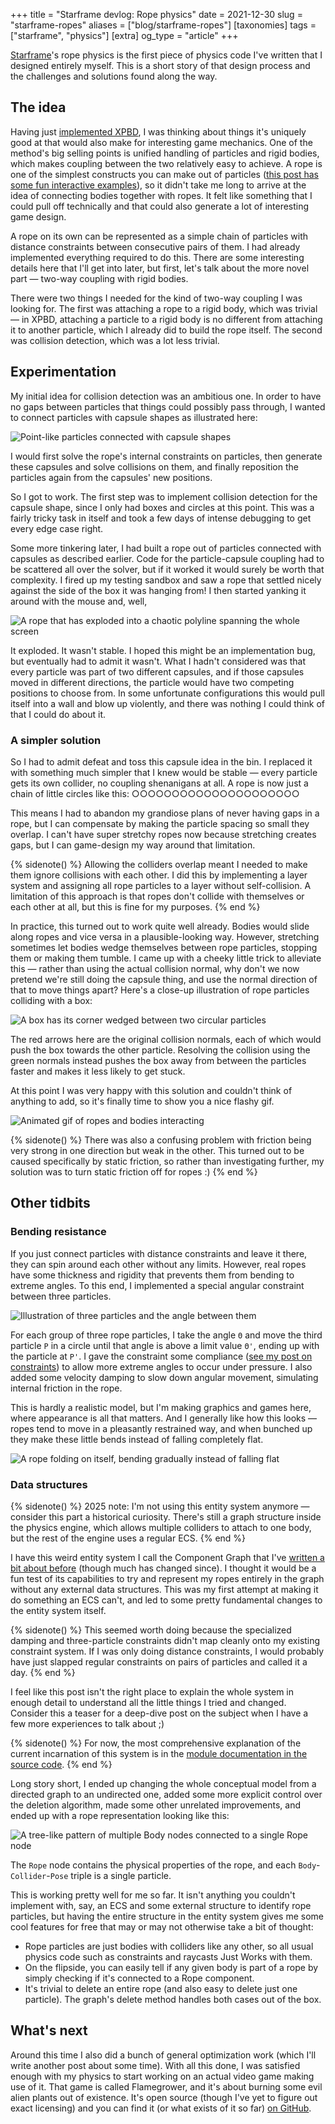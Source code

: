 +++
title = "Starframe devlog: Rope physics"
date = 2021-12-30
slug = "starframe-ropes"
aliases = ["blog/starframe-ropes"]
[taxonomies]
tags = ["starframe", "physics"]
[extra]
og_type = "article"
+++

[Starframe]'s rope physics is the first piece of physics code I've written that
I designed entirely myself. This is a short story of that design process
and the challenges and solutions found along the way.

<!-- more -->

## The idea

Having just [implemented XPBD][sf-constraints], I was thinking about things
it's uniquely good at that would also make for interesting game mechanics. One
of the method's big selling points is unified handling of particles and rigid
bodies, which makes coupling between the two relatively easy to achieve. A rope
is one of the simplest constructs you can make out of particles ([this post has
some fun interactive examples][sublucid]), so it didn't take me long to arrive
at the idea of connecting bodies together with ropes. It felt like something
that I could pull off technically and that could also generate a lot of
interesting game design.

A rope on its own can be represented as a simple chain of particles with
distance constraints between consecutive pairs of them. I had already
implemented everything required to do this. There are some interesting details
here that I'll get into later, but first, let's talk about the more novel
part — two-way coupling with rigid bodies.

There were two things I needed for the kind of two-way coupling I was looking
for. The first was attaching a rope to a rigid body, which was trivial — in
XPBD, attaching a particle to a rigid body is no different from attaching it to
another particle, which I already did to build the rope itself. The second was
collision detection, which was a lot less trivial.

## Experimentation

My initial idea for collision detection was an ambitious one. In order to have
no gaps between particles that things could possibly pass through, I wanted to
connect particles with capsule shapes as illustrated here:

![Point-like particles connected with capsule shapes](capsules.png)

I would first solve the rope's internal constraints on particles, then generate
these capsules and solve collisions on them, and finally reposition the
particles again from the capsules' new positions.

So I got to work. The first step was to implement collision detection for the
capsule shape, since I only had boxes and circles at this point. This was a
fairly tricky task in itself and took a few days of intense debugging to get
every edge case right.

Some more tinkering later, I had built a rope out of particles connected with
capsules as described earlier. Code for the particle-capsule coupling had to
be scattered all over the solver, but if it worked it would surely be worth
that complexity. I fired up my testing sandbox and saw a rope that settled
nicely against the side of the box it was hanging from! I then started yanking
it around with the mouse and, well,

![A rope that has exploded into a chaotic polyline spanning the whole screen](explosion.jpg)

It exploded. It wasn't stable. I hoped this might be an implementation bug, but
eventually had to admit it wasn't. What I hadn't considered was that every
particle was part of two different capsules, and if those capsules moved in
different directions, the particle would have two competing positions to choose
from. In some unfortunate configurations this would pull itself into a wall and
blow up violently, and there was nothing I could think of that I could do about
it.

### A simpler solution

So I had to admit defeat and toss this capsule idea in the bin. I replaced it
with something much simpler that I knew would be stable — every particle gets
its own collider, no coupling shenanigans at all. A rope is now just a chain of
little circles like this: ○○○○○○○○○○○○○○○○○○○○○

This means I had to abandon my grandiose plans of never having gaps in a rope,
but I can compensate by making the particle spacing so small they overlap. I
can't have super stretchy ropes now because stretching creates gaps, but I
can game-design my way around that limitation.

{% sidenote() %}
Allowing the colliders overlap meant I needed to make them ignore collisions
with each other. I did this by implementing a layer system and assigning all
rope particles to a layer without self-collision. A limitation of this
approach is that ropes don't collide with themselves or each other at all, but
this is fine for my purposes.
{% end %}

In practice, this turned out to work quite well already. Bodies would slide
along ropes and vice versa in a plausible-looking way. However, stretching
sometimes let bodies wedge themselves between rope particles, stopping them or
making them tumble. I came up with a cheeky little trick to alleviate this —
rather than using the actual collision normal, why don't we now pretend we're
still doing the capsule thing, and use the normal direction of that to move
things apart? Here's a close-up illustration of rope particles colliding with
a box:

![A box has its corner wedged between two circular particles](box-collision.png)

The red arrows here are the original collision normals, each of which would
push the box towards the other particle. Resolving the collision using the
green normals instead pushes the box away from between the particles faster
and makes it less likely to get stuck.

At this point I was very happy with this solution and couldn't think of
anything to add, so it's finally time to show you a nice flashy gif.

![Animated gif of ropes and bodies interacting](demo.gif)

{% sidenote() %}
There was also a confusing problem with friction being very strong in one
direction but weak in the other. This turned out to be caused specifically by
static friction, so rather than investigating further, my solution was to turn
static friction off for ropes :)
{% end %}

## Other tidbits

### Bending resistance

If you just connect particles with distance constraints and leave it there,
they can spin around each other without any limits. However, real ropes have
some thickness and rigidity that prevents them from bending to extreme angles.
To this end, I implemented a special angular constraint between three particles.

![Illustration of three particles and the angle between them](angle-constraint.png)

For each group of three rope particles, I take the angle `Θ` and move the third
particle `P` in a circle until that angle is above a limit value `Θ'`, ending
up with the particle at `P'`. I gave the constraint some compliance ([see my post on
constraints][sf-constraints]) to allow more extreme angles to occur under
pressure. I also added some velocity damping to slow down angular movement,
simulating internal friction in the rope.

This is hardly a realistic model, but I'm making graphics and games here, where
appearance is all that matters. And I generally like how this looks — ropes
tend to move in a pleasantly restrained way, and when bunched up they make
these little bends instead of falling completely flat.

![A rope folding on itself, bending gradually instead of falling flat](bend.jpg)

### Data structures

{% sidenote() %}
2025 note: I'm not using this entity system anymore —
consider this part a historical curiosity.
There's still a graph structure inside the physics engine,
which allows multiple colliders to attach to one body,
but the rest of the engine uses a regular ECS.
{% end %}

I have this weird entity system I call the Component Graph that I've [written a
bit about before][sf-graph] (though much has changed since). I thought it would
be a fun test of its capabilities to try and represent my ropes entirely in the
graph without any external data structures. This was my first attempt at making
it do something an ECS can't, and led to some pretty fundamental changes to the
entity system itself.

{% sidenote() %}
This seemed worth doing because the specialized damping and three-particle
constraints didn't map cleanly onto my existing constraint system. If I was
only doing distance constraints, I would probably have just slapped regular
constraints on pairs of particles and called it a day.
{% end %}

I feel like this post isn't the right place to explain the whole system in
enough detail to understand all the little things I tried and changed.
Consider this a teaser for a deep-dive post on the subject when I have a few
more experiences to talk about ;)

{% sidenote() %}
For now, the most comprehensive explanation of the current incarnation of this
system is in the [module documentation in the
source code](https://github.com/m0lentum/starframe/blob/master/src/graph.rs).
{% end %}

Long story short, I ended up changing the whole conceptual model from a
directed graph to an undirected one, added some more explicit control over the
deletion algorithm, made some other unrelated improvements, and ended up with
a rope representation looking like this:

![A tree-like pattern of multiple Body nodes connected to a single Rope node](graph-repr.png)

The `Rope` node contains the physical properties of the rope,
and each `Body`-`Collider`-`Pose` triple is a single particle.

This is working pretty well for me so far. It isn't anything you couldn't
implement with, say, an ECS and some external structure to identify rope particles,
but having the entire structure in the entity system gives me some cool
features for free that may or may not otherwise take a bit of thought:

- Rope particles are just bodies with colliders like any other, so all usual
  physics code such as constraints and raycasts Just Works with them.
- On the flipside, you can easily tell if any given body is part of a rope by simply
  checking if it's connected to a Rope component.
- It's trivial to delete an entire rope (and also easy to delete just one
  particle). The graph's delete method handles both cases out of the box.

## What's next

Around this time I also did a bunch of general optimization work (which I'll
write another post about some time). With all this done, I was satisfied enough
with my physics to start working on an actual video game making use of it.
That game is called Flamegrower, and it's about burning some evil alien plants
out of existence. It's open source (though I've yet to figure out exact
licensing) and you can find it (or what exists of it so far) [on
GitHub][flamegrower].

[starframe]: https://github.com/m0lentum/starframe/
[sublucid]: https://zalo.github.io/blog/constraints/#
[sf-constraints]: /blog/starframe-constraints/#extended-position-based-dynamics
[sf-graph]: /blog/starframe-architecture/#attempt-3-graph
[flamegrower]: https://github.com/m0lentum/flamegrower/
